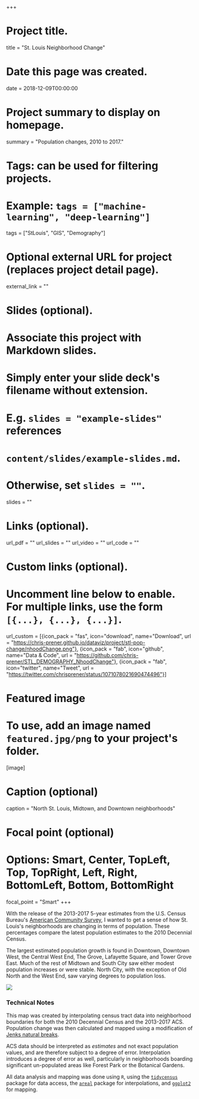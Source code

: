 +++
# Project title.
title = "St. Louis Neighborhood Change"

# Date this page was created.
date = 2018-12-09T00:00:00

# Project summary to display on homepage.
summary = "Population changes, 2010 to 2017."

# Tags: can be used for filtering projects.
# Example: `tags = ["machine-learning", "deep-learning"]`
tags = ["StLouis", "GIS", "Demography"]

# Optional external URL for project (replaces project detail page).
external_link = ""

# Slides (optional).
#   Associate this project with Markdown slides.
#   Simply enter your slide deck's filename without extension.
#   E.g. `slides = "example-slides"` references 
#   `content/slides/example-slides.md`.
#   Otherwise, set `slides = ""`.
slides = ""

# Links (optional).
url_pdf = ""
url_slides = ""
url_video = ""
url_code = ""

# Custom links (optional).
#   Uncomment line below to enable. For multiple links, use the form `[{...}, {...}, {...}]`.
url_custom = [{icon_pack = "fas", icon="download", name="Download", url = "https://chris-prener.github.io/dataviz/project/stl-pop-change/nhoodChange.png"}, {icon_pack = "fab", icon="github", name="Data & Code", url = "https://github.com/chris-prener/STL_DEMOGRAPHY_NhoodChange"}, {icon_pack = "fab", icon="twitter", name="Tweet", url = "https://twitter.com/chrisprener/status/1071078021690474496"}]

# Featured image
# To use, add an image named `featured.jpg/png` to your project's folder. 
[image]
  # Caption (optional)
  caption = "North St. Louis, Midtown, and Downtown neighborhoods"
  
  # Focal point (optional)
  # Options: Smart, Center, TopLeft, Top, TopRight, Left, Right, BottomLeft, Bottom, BottomRight
  focal_point = "Smart"
+++

With the release of the 2013-2017 5-year estimates from the U.S. Census Bureau's [American Community Survey](https://www.census.gov/programs-surveys/acs/), I wanted to get a sense of how St. Louis's neighborhoods are changing in terms of population. These percentages compare the latest population estimates to the 2010 Decennial Census. 

The largest estimated population growth is found in Downtown, Downtown West, the Central West End, The Grove, Lafayette Square, and Tower Grove East. Much of the rest of Midtown and South City saw either modest population increases or were stable. North City, with the exception of Old North and the West End, saw varying degrees to population loss. 

[![](https://chris-prener.github.io/dataviz/project/stl-pop-change/nhoodChange.png)](https://chris-prener.github.io/dataviz/project/stl-pop-change/nhoodChange.png)

### Technical Notes
This map was created by interpolating census tract data into neighborhood boundaries for both the 2010 Decennial Census and the 2013-2017 ACS. Population change was then calculated and mapped using a modification of [Jenks natural breaks](https://en.wikipedia.org/wiki/Jenks_natural_breaks_optimization). 

ACS data should be interpreted as *estimates* and not exact population values, and are therefore subject to a degree of error. Interpolation introduces a degree of error as well, particularly in neighborhoods boarding significant un-populated areas like Forest Park or the Botanical Gardens.

All data analysis and mapping was done using `R`, using the [`tidycensus`](https://walkerke.github.io/tidycensus/) package for data access, the [`areal`](https://github.com/slu-openGIS/areal) package for interpolations, and [`ggplot2`](http://ggplot2.tidyverse.org) for mapping.

